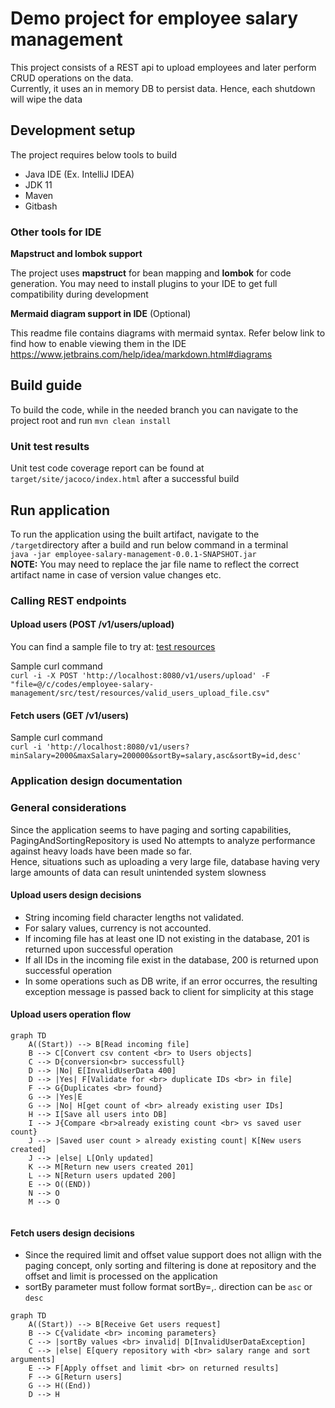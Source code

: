 # Demo project for employee salary management
This project consists of a REST api to upload employees and later perform CRUD operations on the data.  
Currently, it uses an in memory DB to persist data. Hence, each shutdown will wipe the data

## Development setup
The project requires below tools to build
* Java IDE (Ex. IntelliJ IDEA)
* JDK 11
* Maven 
* Gitbash

### Other tools for IDE
**Mapstruct and lombok support**

The project uses **mapstruct** for bean mapping and **lombok** for code generation. You may need to install plugins to your IDE to get full compatibility during development 

**Mermaid diagram support in IDE** (Optional)

This readme file contains diagrams with mermaid syntax. Refer below link to find how to enable viewing them in the IDE  
https://www.jetbrains.com/help/idea/markdown.html#diagrams 

## Build guide
To build the code, while in the needed branch you can navigate to the project root and run `mvn clean install`

### Unit test results
Unit test code coverage report can be found at `target/site/jacoco/index.html` after a successful build

## Run application
To run the application using the built artifact, navigate to the `/target`directory after a build and run below command in a terminal  
`java -jar employee-salary-management-0.0.1-SNAPSHOT.jar`  
**NOTE:** You may need to replace the jar file name to reflect the correct artifact name in case of version value changes etc.


### Calling REST endpoints

#### Upload users (POST /v1/users/upload)

You can find a sample file to try at: [test resources](src/test/resources/valid_users_upload_file.csv)

Sample curl command  
`curl -i -X POST 'http://localhost:8080/v1/users/upload' -F "file=@/c/codes/employee-salary-management/src/test/resources/valid_users_upload_file.csv"`

#### Fetch users (GET /v1/users)

Sample curl command  
`curl -i 'http://localhost:8080/v1/users?minSalary=2000&maxSalary=200000&sortBy=salary,asc&sortBy=id,desc'`


### Application design documentation

### General considerations
Since the application seems to have paging and sorting capabilities, PagingAndSortingRepository is used
No attempts to analyze performance against heavy loads have been made so far.  
Hence, situations such as uploading a very large file, database having very large amounts of data can result unintended system slowness


#### Upload users design decisions
* String incoming field character lengths not validated. 
* For salary values, currency is not accounted. 
* If incoming file has at least one ID not existing in the database, 201 is returned upon successful operation
* If all IDs in the incoming file exist in the database, 200 is returned upon successful operation 
* In some operations such as DB write, if an error occurres, the resulting exception message is passed back to client for simplicity at this stage

#### Upload users operation flow

```mermaid
graph TD
    A((Start)) --> B[Read incoming file]
    B --> C[Convert csv content <br> to Users objects]
    C --> D{conversion<br> successfull}
    D --> |No| E[InvalidUserData 400]
    D --> |Yes| F[Validate for <br> duplicate IDs <br> in file]
    F --> G{Duplicates <br> found}
    G --> |Yes|E
    G --> |No| H[get count of <br> already existing user IDs]
    H --> I[Save all users into DB]
    I --> J{Compare <br>already existing count <br> vs saved user count}
    J --> |Saved user count > already existing count| K[New users created]  
    J --> |else| L[Only updated]
    K --> M[Return new users created 201]
    L --> N[Return users updated 200]
    E --> O((END))
    N --> O
    M --> O
    
```

#### Fetch users design decisions
* Since the required limit and offset value support does not allign with the paging concept, only sorting and filtering 
is done at repository and the offset and limit is processed on the application 
* sortBy parameter must follow format sortBy=<fieldName>,<direction>. direction can be `asc` or `desc`

```mermaid
graph TD
    A((Start)) --> B[Receive Get users request]
    B --> C{validate <br> incoming parameters}
    C --> |sortBy values <br> invalid| D[InvalidUserDataException]
    C --> |else| E[query repository with <br> salary range and sort arguments]
    E --> F[Apply offset and limit <br> on returned results]
    F --> G[Return users]
    G --> H((End))
    D --> H

```

